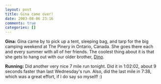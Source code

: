 ```yaml
---
layout: post
title: Gina came over!
date: 2003-08-06 23:16
comments: true
categories: []
---
```

<b>Gina:</b>
Gina came by to pick up a tent, sleeping bag, and tarp for the big camping weekend at The Pinery in Ontario, Canada. She goes there each and every summer with all of her friends. The coolest thing about it is that she gets to hang out with our older brother, <a href="http://www.dinofilias.com">Dino</a>.

<b>Running:</b>
Did another very nice 7 mile run tonight. Did it in 1:02:02, about 9 seconds faster than last Wednesday's run. Also, did the last mile in 7:38, which was a great effort, if I do say so myself! :)
